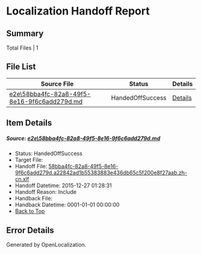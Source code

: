 # <a name='report-top'></a> Localization Handoff Report

## Summary
 Total Files | 1

## File List
 Source File | Status | Details 
 ----------- | ------ | ------- 
 [e2e\58bba4fc-82a8-49f5-8e16-9f6c6add279d.md](https://github.com/OpenLocalizationTest/oltest/blob/73f59ee2eb34135ced226ec45f200eeb0b455383/e2e/58bba4fc-82a8-49f5-8e16-9f6c6add279d.md) | HandedOffSuccess | [Details](#f7cae2e835f3a7da38c72e4ca20ab61e47ace0df3)

## Item Details
##### <a name='f7cae2e835f3a7da38c72e4ca20ab61e47ace0df3'></a> Source: [e2e\58bba4fc-82a8-49f5-8e16-9f6c6add279d.md](https://github.com/OpenLocalizationTest/oltest/blob/73f59ee2eb34135ced226ec45f200eeb0b455383/e2e/58bba4fc-82a8-49f5-8e16-9f6c6add279d.md)
* Status: HandedOffSuccess
* Target File: 
* Handoff File: [58bba4fc-82a8-49f5-8e16-9f6c6add279d.a22842ad1b55383883e436db65c5f200e8f27aab.zh-cn.xlf](https://github.com/OpenLocalizationTestOrg/olhandoff/blob/dea13d61b9608998cbe85549b858020e8bf1b39b/ol-handoff/OpenLocalizationTestOrg/oltest.zh-cn/qimu/58bba4fc-82a8-49f5-8e16-9f6c6add279d.a22842ad1b55383883e436db65c5f200e8f27aab.zh-cn.xlf)
* Handoff Datetime: 2015-12-27 01:28:31
* Handoff Reason: Include
* Handback File: 
* Handback Datetime: 0001-01-01 00:00:00
* [Back to Top](#report-top)


## Error Details

Generated by OpenLocalization.
